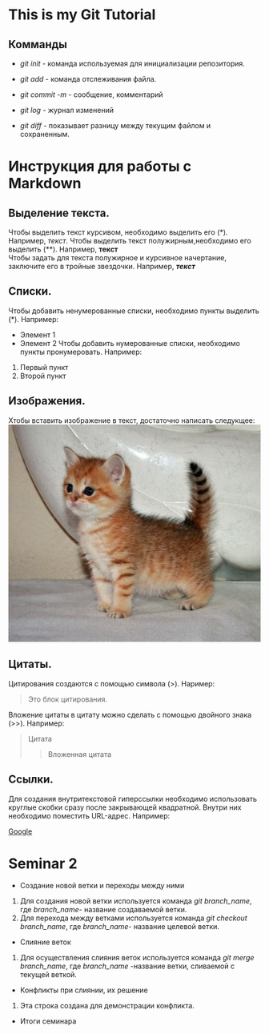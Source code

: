 # This is my Git Tutorial

## Комманды
* *git init* - команда используемая для инициализации репозитория.

* *git add* - команда отслеживания файла.

* *git commit -m* - сообщение, комментарий

* *git log* - журнал изменений

* *git diff* - показывает разницу между текущим файлом и сохраненным.

# Инструкция для работы с Markdown

## Выделение текста.
Чтобы выделить текст курсивом, необходимо выделить его (*). Например, *текст*.
Чтобы выделить текст полужирным,необходимо его выделить (**). Например, **текст**  
Чтобы задать для текста полужирное и курсивное начертание, заключите его в тройные звездочки. Например, ***текст***

## Списки.
Чтобы добавить ненумерованные списки, необходимо пункты выделить (*). Например:
* Элемент 1
* Элемент 2
Чтобы добавить нумерованные списки, необходимо пункты пронумеровать. Например:
1. Первый пункт
2. Второй пункт

## Изображения.
Xтобы вставить изображение в текст, достаточно написать следукщее: 
![Маленький котенок.](Kitten.jpg)

## Цитаты.
Цитирования создаются с помощью символа (>). Наример: 
> Это блок цитирования.

Вложение цитаты в цитату 
можно сделать с помощью двойного знака (>>). Например:
> Цитата
>> Вложенная цитата
## Ссылки.
Для создания внутритекстовой гиперссылки необходимо использовать круглые скобки сразу после закрывающей квадратной. Внутри них необходимо поместить URL-адрес. Например:

[Google](http://google.com)

# Seminar 2
* Создание новой ветки и переходы между ними
 1. Для создания новой ветки используется команда *git branch_name*, где *branch_name*- название создаваемой ветки.
 2. Для перехода между ветками используется команда *git checkout branch_name*, где *branch_name*- название целевой ветки.

* Слияние веток

1. Для осуществления слияния веток используется команда *git merge branch_name*, где *branch_name* -название ветки, сливаемой с текущей веткой.

* Конфликты при слиянии, их решение

1. Эта строка создана для демонстрации конфликта.

* Итоги семинара
